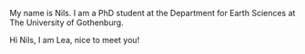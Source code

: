 My name is Nils. I am a PhD student at the Department for Earth Sciences at The University of Gothenburg.

Hi Nils, I am Lea, nice to meet you!
